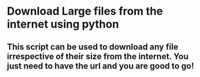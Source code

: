 # Download Large files from the internet using python

## This script can be used to download any file irrespective of their size from the internet. You just need to have the url and you are good to go!
